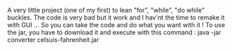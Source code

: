 A very little project (one of my first) to lean "for", "while", "do while" buckles. The code is very bad but it work and I hav'nt the time to remake it with GUI ...
So you can take the code and do what you want with it !
To use the jar, you have to download it and execute with this command : java -jar converter celsuis-fahrenheit.jar
